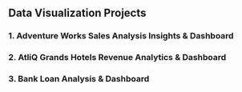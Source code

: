 ## Data Visualization Projects
### 1. Adventure Works Sales Analysis Insights & Dashboard
### 2. AtliQ Grands Hotels Revenue Analytics & Dashboard
### 3. Bank Loan Analysis & Dashboard
